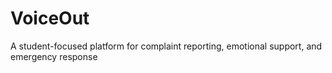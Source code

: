 # VoiceOut
A student-focused platform for complaint reporting, emotional support, and emergency response
